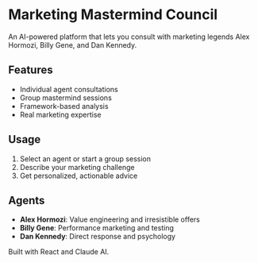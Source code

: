 # Marketing Mastermind Council

An AI-powered platform that lets you consult with marketing legends Alex Hormozi, Billy Gene, and Dan Kennedy.

## Features
- Individual agent consultations
- Group mastermind sessions  
- Framework-based analysis
- Real marketing expertise

## Usage
1. Select an agent or start a group session
2. Describe your marketing challenge
3. Get personalized, actionable advice

## Agents
- **Alex Hormozi**: Value engineering and irresistible offers
- **Billy Gene**: Performance marketing and testing
- **Dan Kennedy**: Direct response and psychology

Built with React and Claude AI.
